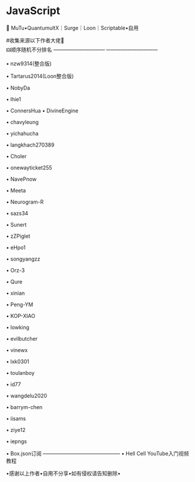 # JavaScript
🐲 MuTu•QuantumultX｜Surge｜Loon｜Scriptable•自用

#收集来源以下作者大佬🙏     
🜲顺序随机不分排名
——————————
——————————

•  nzw9314(整合版)  

•  Tartarus2014(Loon整合版)

•  NobyDa

•  lhie1

•  ConnersHua  •  DivineEngine

•  chavyleung

•  yichahucha

•  langkhach270389

•  Choler

•  onewayticket255

•  NavePnow

•  Meeta

•  Neurogram-R

•  sazs34

•  Sunert

•  zZPiglet

•  eHpo1

•  songyangzz

•  Orz-3

•  Qure 

•  xinian

•  Peng-YM

•  KOP-XIAO

•  lowking

•  evilbutcher

•  vinewx

•  lxk0301

•  toulanboy

•  id77

•  wangdelu2020

•  barrym-chen

•  iisams

•  ziye12

•  iepngs

•  Box.json订阅
 ———————————————
•  Hell Cell YouTube入门视频教程

           
 •感谢以上作者•自用不分享•如有侵权请告知删除•
